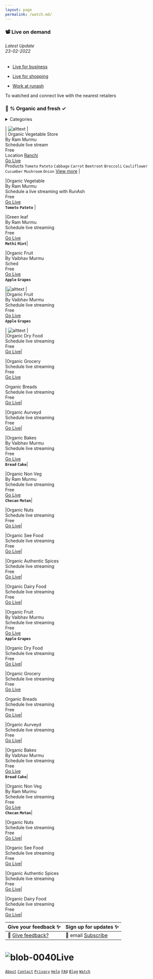 ```yaml
---
layout: page
permalink: /watch.md/
---
```

### 📽️ Live on demand<br>
###### Latest Update <br>23-02-2022 ######


- [Live for business ](https://runash.in/sell)

- [Live for shopping ](https://runash.in/buy)

- [Work at runash ](https://runash.in/work)

To watched and connect live with the nearest retailers 
### 💯 *%* Organic and fresh ✓ 

<details><summary>Categories</summary>
<P
All Categories

``Vegetable`` ``Fruit`` ``Green leaf`` ``Dry food`` ``Groceries`` ``Bread`` ``Aurveyd`` ``Bakes`` ``Non veg`` ``Dry nuts`` ``See food`` ``Authentic spices`` ``Organic oil`` ``Flawar`` ``Plantner`` ``Handicraft`` ``Bamboomcraft`` ``Khadi`` ``Agri product`` ``Furnishing`` ``Electronic`` ``Fashion``

</P>
</details>

| ![alttext](url) |<br>
| Organic Vegetable Store<br>By Ram Murmu<br>Schedule live stream<br>Free<br>Location [Ranchi](url)<br>[Go Live](https:) <br>Products ``Tometo`` ``Pateto`` ``Cabbage`` ``Carrot`` ``Beetroot`` ``Broccoli`` ``Cauliflower`` ``Cucumber`` ``Mushroom`` ``Onion`` [View more](url) |

|Organic Vegetable <br>By Ram Murmu<br>Schedule a live streaming with RunAsh <br>Free<br> [Go Live](https://) <br>**``Tometo``** **``Pateto``** |

|Green leaf<br>By Ram Murmu<br>Schedule live streaming<br>Free<br>[Go Live](https://) <br>**``Methi``** **``Mint``**|

|Organic Fruit <br>By Vaibhav Murmu<br>Sched<br>Free<br> [Go Live](https://) <br>**``Apple``** **``Grapes``** 

|![alttext](url) |<br>
|Organic Fruit <br>By Vaibhav Murmu<br>Schedule live streaming<br>Free<br> [Go Live](https://) <br>**``Apple``** **``Grapes``** 

| ![alttext](url) |<br>
|Organic Dry Food<br>Schedule live streaming<br>Free<br>[Go Live](https://)|

|Organic Grocery <br>Schedule live streaming<br>Free<br> [Go Live](https://)

Organic Breads<br>Schedule live streaming<br>Free<br>[Go Live](https://)|

|Organic Aurveyd <br>Schedule live streaming<br>Free<br> [Go Live](https://)|

|Organic Bakes<br>By Vaibhav Murmu<br>Schedule live streaming<br>Free<br>[Go Live](https:)<br>**``Bread``** **``Cake``**|

|Organic Non Veg <br>By Ram Murmu<br>Schedule live streaming<br>Free<br> [Go Live](https://)<br>**``Checan``** **``Motan``**|

|Organic Nuts<br>Schedule live streaming<br>Free<br>[Go Live](https://)|

|Organic See Food <br>Schedule live streaming<br>Free<br> [Go Live](https://)|

|Organic Authentic Spices<br>Schedule live streaming<br>Free<br>[Go Live](https://)|

|Organic Dairy Food <br>Schedule live streaming<br>Free<br> [Go Live](https://)|

|Organic Fruit <br>By Vaibhav Murmu<br>Schedule live streaming<br>Free<br> [Go Live](https://) <br>**``Apple``** **``Grapes``**

|Organic Dry Food<br>Schedule live streaming<br>Free<br>[Go Live](https://)|

|Organic Grocery <br>Schedule live streaming<br>Free<br> [Go Live](https://)

Organic Breads<br>Schedule live streaming<br>Free<br>[Go Live](https://)|

|Organic Aurveyd <br>Schedule live streaming<br>Free<br> [Go Live](https://)|

|Organic Bakes<br>By Vaibhav Murmu<br>Schedule live streaming<br>Free<br>[Go Live](https:)<br>**``Bread``** **``Cake``**|

|Organic Non Veg <br>By Ram Murmu<br>Schedule live streaming<br>Free<br> [Go Live](https://)<br>**``Checan``** **``Motan``**|

|Organic Nuts<br>Schedule live streaming<br>Free<br>[Go Live](https://)|

|Organic See Food <br>Schedule live streaming<br>Free<br> [Go Live](https://)|

|Organic Authentic Spices<br>Schedule live streaming<br>Free<br>[Go Live](https://)|

|Organic Dairy Food <br>Schedule live streaming<br>Free<br> [Go Live](https://)|


|Give your feedback ✨ |Sign up for updates  ✨ |
|-------------------|------------------------|
| 📝 [Give feedback?](https://) | 📨 email [Subscribe](https://) | 

# ![blob-0040](https://user-images.githubusercontent.com/61916324/132724592-e5bef25e-36d9-4da8-bbc6-84a24183c8e2.png)Live 

[``About``](https://runash.in/about)  [``Contact``](https://runash.in/Contact)  [``Privacy``](https://runash.in/privacy) [``Help``](https://)  [``FAQ``](https://) [``Blog``](https://) [``Watch``](https://)


